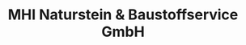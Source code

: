 ---
title: "MHI Naturstein & Baustoffservice GmbH"
url: /waechtersbach/mhi-naturstein-und-baustoffservice-gmbh/
shop: Baumarkt
---